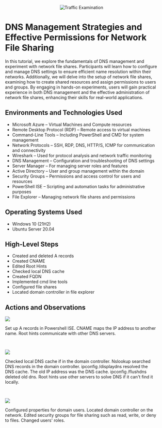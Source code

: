 <p align="center">
<img src="https://i.imgur.com/Ua7udoS.png" alt="Traffic Examination"/>
</p>

<h1>DNS Management Strategies and Effective Permissions for Network File Sharing</h1>
In this tutorial, we explore the fundamentals of DNS management and experiment with network file shares. Participants will learn how to configure and manage DNS settings to ensure efficient name resolution within their networks. Additionally, we will delve into the setup of network file shares, examining how to create shared resources and assign permissions to users and groups. By engaging in hands-on experiments, users will gain practical experience in both DNS management and the effective administration of network file shares, enhancing their skills for real-world applications. <br />



<h2>Environments and Technologies Used</h2>

- Microsoft Azure – Virtual Machines and Compute resources
- Remote Desktop Protocol (RDP) – Remote access to virtual machines
- Command-Line Tools – Including PowerShell and CMD for system management
- Network Protocols – SSH, RDP, DNS, HTTP/S, ICMP for communication and connectivity
- Wireshark – Used for protocol analysis and network traffic monitoring
- DNS Management – Configuration and troubleshooting of DNS settings
- Server Manager – For managing server roles and features
- Active Directory – User and group management within the domain
- Security Groups – Permissions and access control for users and resources
- PowerShell ISE – Scripting and automation tasks for administrative purposes
- File Explorer – Managing network file shares and permissions

<h2>Operating Systems Used </h2>

- Windows 10 (21H2)
- Ubuntu Server 20.04

<h2>High-Level Steps</h2>

- Created and deleted A records
- Created CNAME
- Edited Root Hints
- Checked local DNS cache
- Created FQDN
- Implemented cmd line tools
- Configured file shares
- Located domain controller in file explorer

<h2>Actions and Observations</h2>

<p>
<img src="https://github.com/user-attachments/assets/3f4d9e7f-02d1-479c-9481-3428e23a4766"/>
</p>
<p>
Set up A records in Powershell ISE. CNAME maps the IP address to another name. Root hints communicate with other DNS servers. 
</p>
<br />

<p>
<img src="https://github.com/user-attachments/assets/835a09f8-6832-4931-a92b-950be7465dc0"/>
</p>
<p>
Checked local DNS cache if in the domain controller. Nslookup searched DNS records in the domain controller. ipconfig /displaydns resolved the DNS cache. The old IP address was the DNS cache. ipconfig /flushdns deleted old dns. Root hints use other servers to solve DNS if it can't find it locally. 
</p>
<br />

<p>
<img src="https://github.com/user-attachments/assets/59677c07-509f-43e2-b4d6-587ed26ec406"/>
</p>
<p>
Configured properties for domain users. Located domain controller on the network. Edited security groups for file sharing such as read, write, or deny to files. Changed users' roles.  
</p>
<br />
